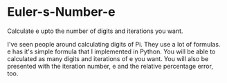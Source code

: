 # Euler-s-Number-e
Calculate e upto the number of digits and iterations you want.

I've seen people around calculating digits of Pi. They use a lot of formulas. e has it's simple formula that I implemented in Python. You will be able to calculated as many digits and iterations of e you want. You will also be presented with the iteration number, e and the relative percentage error, too.
